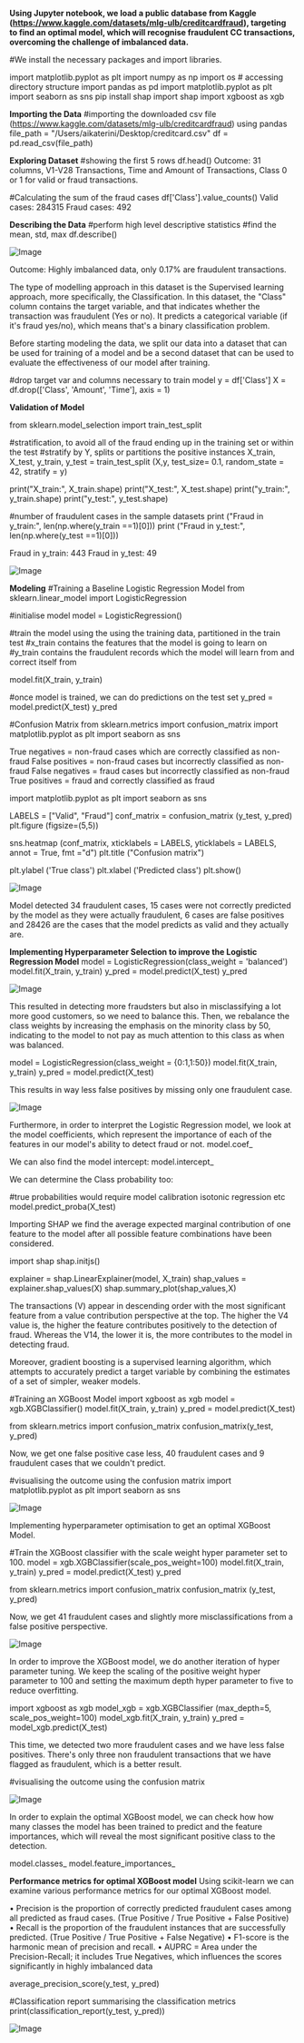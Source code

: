 **Using Jupyter notebook, we load a public database from Kaggle (https://www.kaggle.com/datasets/mlg-ulb/creditcardfraud), targeting to find an optimal model, which will recognise fraudulent CC transactions, overcoming the challenge of imbalanced data.**


#We install the necessary packages and import libraries.

import matplotlib.pyplot as plt 
import numpy as np
import os # accessing directory structure
import pandas as pd 
import matplotlib.pyplot as plt
import seaborn as sns 
pip install shap
import shap
import xgboost as xgb

**Importing the Data**
#importing the downloaded csv file (https://www.kaggle.com/datasets/mlg-ulb/creditcardfraud) using pandas
file_path = "/Users/aikaterini/Desktop/creditcard.csv"
df = pd.read_csv(file_path)

**Exploring Dataset**
#showing the first 5 rows
df.head() 
Outcome: 31 columns, V1-V28 Transactions, Time and Amount of Transactions, Class 0 or 1 for valid or fraud transactions.

#Calculating the sum of the fraud cases
df['Class'].value_counts()
Valid cases:    284315
Fraud cases:       492

**Describing the Data**
#perform high level descriptive statistics
#find the mean, std, max
df.describe()

![Image](https://user-images.githubusercontent.com/131453473/244671467-436c61bb-5175-455e-8013-e40d72f072de.png)

Outcome: Highly imbalanced data, only 0.17% are fraudulent transactions.

The type of modelling approach in this dataset is the Supervised learning approach, more specifically, the Classification.
In this dataset, the "Class" column contains the target variable, and that indicates whether the transaction was fraudulent (Yes or no).
It predicts a categorical variable (if it's fraud yes/no), which means that's a binary classification problem. 

Before starting modeling the data, we split our data into a dataset that can be used for training of a model and be a second dataset that can be used to evaluate the effectiveness of our model after training.

#drop target var and columns necessary to train model
y = df['Class']
X = df.drop(['Class', 'Amount', 'Time'], axis = 1)

**Validation of Model**

from sklearn.model_selection import train_test_split

#stratification, to avoid all of the fraud ending up in the training set or within the test
#stratify by Y, splits or partitions the positive instances
X_train, X_test, y_train, y_test = train_test_split (X,y, test_size= 0.1, random_state = 42, stratify = y)

print("X_train:", X_train.shape)
print("X_test:", X_test.shape)
print("y_train:", y_train.shape)
print("y_test:", y_test.shape)

#number of fraudulent cases in the sample datasets
print ("Fraud in y_train:", len(np.where(y_train ==1)[0]))
print ("Fraud in y_test:", len(np.where(y_test ==1)[0]))

Fraud in y_train: 443
Fraud in y_test: 49

![Image](https://user-images.githubusercontent.com/131453473/244674321-7b1db359-0eac-4c23-90b7-a426d33b81a4.png)

**Modeling**
#Training a Baseline Logistic Regression Model
from sklearn.linear_model import LogisticRegression

#initialise model
model = LogisticRegression()

#train the model using the using the training data, partitioned in the train test
#x_train contains the features that the model is going to learn on
#y_train contains the fraudulent records which the model will learn from and correct itself from

model.fit(X_train, y_train)

#once model is trained, we can do predictions on the test set
y_pred = model.predict(X_test)
y_pred

#Confusion Matrix
from sklearn.metrics import confusion_matrix
import matplotlib.pyplot as plt
import seaborn as sns 

True negatives = non-fraud cases which are correctly classified as non-fraud
False positives = non-fraud cases but incorrectly classified as non-fraud
False negatives = fraud cases but incorrectly classified as non-fraud
True positives = fraud and correctly classified as fraud

import matplotlib.pyplot as plt
import seaborn as sns 

LABELS = ["Valid", "Fraud"]
conf_matrix = confusion_matrix (y_test, y_pred)
plt.figure (figsize=(5,5))

sns.heatmap (conf_matrix, xticklabels = LABELS, yticklabels = LABELS, annot = True, fmt ="d")
plt.title ("Confusion matrix")

plt.ylabel ('True class')
plt.xlabel ('Predicted class')
plt.show()

![Image](https://user-images.githubusercontent.com/131453473/244698781-8de9ffe6-e844-4cf3-a69c-af768d18909a.png)

Model detected 34 fraudulent cases, 15 cases were not correctly predicted by the model as they were actually fraudulent, 6 cases are false positives and 28426 are the cases that the model predicts as valid and they actually are.

**Implementing Hyperparameter Selection to improve the Logistic Regression Model**
model = LogisticRegression(class_weight = 'balanced')
model.fit(X_train, y_train)
y_pred = model.predict(X_test)
y_pred

![Image](https://user-images.githubusercontent.com/131453473/244703281-8a9f3b6d-ae90-48e1-9359-287e554105e9.png)

This resulted in detecting more fraudsters but also in misclassifying a lot more good customers, so we need to balance this.
Then, we rebalance the class weights by increasing the emphasis on the minority class by 50, indicating to the model to not pay as much attention to this class as when was balanced.

model = LogisticRegression(class_weight = {0:1,1:50})
model.fit(X_train, y_train)
y_pred = model.predict(X_test)

This results in way less false positives by missing only one fraudulent case.

![Image](https://user-images.githubusercontent.com/131453473/244705212-4adaa7f8-611d-4e1d-ae3d-0862ae6eba97.png)

Furthermore, in order to interpret the Logistic Regression model, we look at the model coefficients, which represent the importance of each of the features in our model's ability to detect fraud or not.
model.coef_

We can also find the model intercept: 
model.intercept_

We can determine the Class probability too:

#true probabilities would require model calibration isotonic regression etc
model.predict_proba(X_test)

Importing SHAP we find the average expected marginal contribution of one feature to the model after all possible feature combinations have been considered.

import shap
shap.initjs()

explainer = shap.LinearExplainer(model, X_train)
shap_values = explainer.shap_values(X)
shap.summary_plot(shap_values,X)

The transactions (V) appear in descending order with the most significant feature from a value contribution perspective at the top.
The higher the V4 value is, the higher the feature contributes positively to the detection of fraud. Whereas the V14, the lower it is, the more contributes to the model in detecting fraud.

Moreover, gradient boosting is a supervised learning algorithm, which attempts to accurately predict a target variable by combining the estimates of a set of simpler, weaker models.

#Training an XGBoost Model
import xgboost as xgb
model = xgb.XGBClassifier()
model.fit(X_train, y_train)
y_pred = model.predict(X_test)

from sklearn.metrics import confusion_matrix
confusion_matrix(y_test, y_pred)

Now, we get one false positive case less, 40 fraudulent cases and 9 fraudulent cases that we couldn't predict. 

#visualising the outcome using the confusion matrix
import matplotlib.pyplot as plt
import seaborn as sns

![Image](https://user-images.githubusercontent.com/131453473/244786803-5bcc451b-bdc1-4a61-961e-7ffd3856cb92.png)

Implementing hyperparameter optimisation to get an optimal XGBoost Model.

#Train the XGBoost classifier with the scale weight hyper parameter set to 100.
model = xgb.XGBClassifier(scale_pos_weight=100)
model.fit(X_train, y_train)
y_pred = model.predict(X_test)
y_pred

from sklearn.metrics import confusion_matrix
confusion_matrix (y_test, y_pred)

Now, we get 41 fraudulent cases and slightly more misclassifications from a false positive perspective.

![Image](https://user-images.githubusercontent.com/131453473/244788707-b6429671-953c-4885-b531-71bde56e1d61.png)

In order to improve the XGBoost model, we do another iteration of hyper parameter tuning.
We keep the scaling of the positive weight hyper parameter to 100 and setting the maximum depth hyper parameter to five to reduce overfitting.

import xgboost as xgb
model_xgb = xgb.XGBClassifier (max_depth=5, scale_pos_weight=100)
model_xgb.fit(X_train, y_train)
y_pred = model_xgb.predict(X_test)

This time, we detected two more fraudulent cases and we have less false positives.
There's only three non fraudulent transactions that we have flagged as fraudulent, which is a better result.

#visualising the outcome using the confusion matrix

![Image](https://user-images.githubusercontent.com/131453473/244792607-a5a14229-9437-4698-9d22-494552a51813.png)

In order to explain the optimal XGBoost model, we can check how how many classes the model has been trained to predict and the feature importances, which will reveal the most significant positive class to the detection.

model.classes_
model.feature_importances_

**Performance metrics for optimal XGBoost model**
Using scikit-learn we can examine various performance metrics for our optimal XGBoost model.

• Precision is the proportion of correctly predicted fraudulent cases among all predicted as fraud cases. (True Positive / True Positive + False Positive)
• Recall is the proportion of the fraudulent instances that are successfully predicted. (True Positive / True Positive + False Negative)
• F1-score is the harmonic mean of precision and recall.
• AUPRC = Area under the Precision-Recall; it includes True Negatives, which influences the scores significantly in highly imbalanced data

average_precision_score(y_test, y_pred)

#Classification report summarising the classification metrics
print(classification_report(y_test, y_pred))

![Image](https://user-images.githubusercontent.com/131453473/244804105-3cd5dfc8-e7b0-400c-b50d-43d56757e95e.png)
